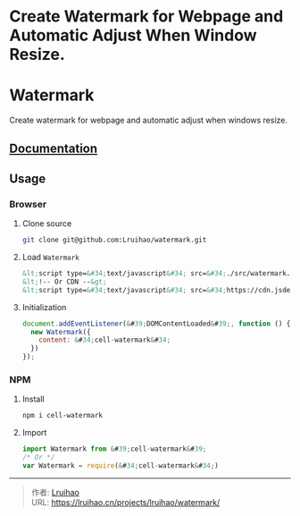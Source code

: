 # Create Watermark for Webpage and Automatic Adjust When Window Resize.

# Watermark

Create watermark for webpage and automatic adjust when windows resize.

## [Documentation](https://raw.githubusercontent.com/Lruihao/watermark/refs/heads/main//docs/README.md)

## Usage

### Browser

1. Clone source

    ```bash
    git clone git@github.com:Lruihao/watermark.git
    ```

2. Load `Watermark`

    ```html
    &lt;script type=&#34;text/javascript&#34; src=&#34;./src/watermark.js&#34;&gt;&lt;/script&gt;
    &lt;!-- Or CDN --&gt;
    &lt;script type=&#34;text/javascript&#34; src=&#34;https://cdn.jsdelivr.net/npm/cell-watermark&#34;&gt;&lt;/script&gt;
    ```

3. Initialization

    ```javascript
    document.addEventListener(&#39;DOMContentLoaded&#39;, function () {
      new Watermark({
        content: &#34;cell-watermark&#34;
      })
    });
    ```

### NPM

1. Install

    ```bash
    npm i cell-watermark
    ```

2. Import

    ```javascript
    import Watermark from &#39;cell-watermark&#39;
    /* Or */
    var Watermark = require(&#34;cell-watermark&#34;)
    ```


---

> 作者: [Lruihao](https://github.com/Lruihao)  
> URL: https://lruihao.cn/projects/lruihao/watermark/  

